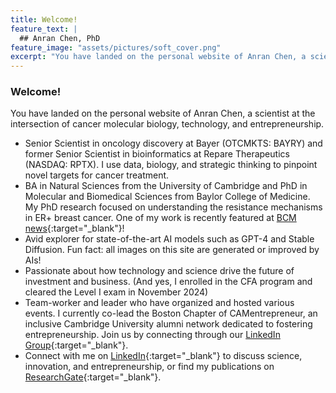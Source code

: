 ```yaml
---
title: Welcome!
feature_text: |
  ## Anran Chen, PhD
feature_image: "assets/pictures/soft_cover.png"
excerpt: "You have landed on the personal website of Anran Chen, a scientist at the intersection of cancer molecular biology, technology, and entrepreneurship."
---
```


### Welcome!
You have landed on the personal website of Anran Chen, a scientist at the intersection of cancer molecular biology, technology, and entrepreneurship.

- Senior Scientist in oncology discovery at Bayer (OTCMKTS: BAYRY) and former Senior Scientist in bioinformatics at Repare Therapeutics (NASDAQ: RPTX). I use data, biology, and strategic thinking to pinpoint novel targets for cancer treatment.
- BA in Natural Sciences from the University of Cambridge and PhD in Molecular and Biomedical Sciences from Baylor College of Medicine. My PhD research focused on understanding the resistance mechanisms in ER+ breast cancer. One of my work is recently featured at [BCM news](https://www.bcm.edu/news/pkmyt1-a-potential-achilles-heel-of-treatment-resistant-er-breast-cancers-with-the-poorest-prognosis){:target="_blank"}!
- Avid explorer for state-of-the-art AI models such as GPT-4 and Stable Diffusion. Fun fact: all images on this site are generated or improved by AIs!
- Passionate about how technology and science drive the future of investment and business. (And yes, I enrolled in the CFA program and cleared the Level I exam in November 2024)
- Team-worker and leader who have organized and hosted various events. I currently co-lead the Boston Chapter of  CAMentrepreneur, an inclusive Cambridge University alumni network dedicated to fostering entrepreneurship. Join us by connecting through our [LinkedIn Group](https://www.linkedin.com/groups/13026165/){:target="_blank"}.
- Connect with me on [LinkedIn](https://www.linkedin.com/in/anran-chen-ph-d-6386a5a9/){:target="_blank"} to discuss science, innovation, and entrepreneurship, or find my publications on [ResearchGate](https://www.researchgate.net/profile/Anran-Chen-6){:target="_blank"}.
